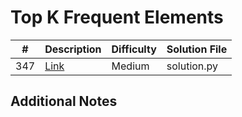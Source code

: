 # Top K Frequent Elements
|#|Description|Difficulty|Solution File|
|-|-|-|-|
|347|[Link](https://leetcode.com/problems/top-k-frequent-elements/)|Medium|solution.py|

## Additional Notes
